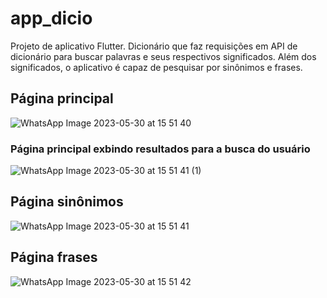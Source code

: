 # app_dicio

Projeto de aplicativo Flutter. 
Dicionário que faz requisições em API de dicionário para buscar palavras e seus respectivos significados. Além dos significados, o aplicativo é capaz de pesquisar por sinônimos e frases. 

## Página principal 
![WhatsApp Image 2023-05-30 at 15 51 40](https://github.com/Markfgui675/app_dicio/assets/85682890/ff829d43-e2c5-487f-ac26-737498f44c21)

### Página principal exbindo resultados para a busca do usuário
![WhatsApp Image 2023-05-30 at 15 51 41 (1)](https://github.com/Markfgui675/app_dicio/assets/85682890/8600ebab-7d79-4a5e-8176-7c9c87ee55b2)

## Página sinônimos
![WhatsApp Image 2023-05-30 at 15 51 41](https://github.com/Markfgui675/app_dicio/assets/85682890/9d30a99b-ae17-4eeb-a81a-c70084d35945)

## Página frases
![WhatsApp Image 2023-05-30 at 15 51 42](https://github.com/Markfgui675/app_dicio/assets/85682890/ab4692ae-008f-488f-87ce-d51cf7eff591)
